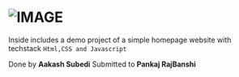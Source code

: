<h1>  
  <picture>  
    <source media="(prefers-color-scheme: dark)" srcset="https://readme-typing-svg.demolab.com/?font=Fira+Code&weight=600&size=30&duration=4500&pause=1000&color=FFFFFF&background=301B5D00&vCenter=true&width=435&lines=Non-Credit-Html-CSS-JS!">  
    <source media="(prefers-color-scheme: light)" srcset="https://readme-typing-svg.demolab.com?font=Fira+Code&weight=600&size=30&duration=4500&pause=1000&color=000000&background=301B5D00&vCenter=true&width=435&lines=Non-Credit-Html-CSS-JS!">  
    <img alt="IMAGE" src="http://LIGHT_IMAGE_URL.png">  
  </picture>  
</h1>  


Inside includes a demo project of a simple homepage website 
with techstack
```Html,CSS and Javascript```


Done by 
**Aakash Subedi**
Submitted to 
**Pankaj RajBanshi**